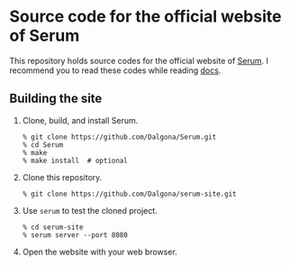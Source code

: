# Source code for the official website of Serum

This repository holds source codes for the official website of
[Serum](http://dalgona.hontou.moe/Serum). I recommend you to read these codes
while reading [docs](http://dalgona.hontou.moe/Serum/docs/).

## Building the site

1. Clone, build, and install Serum.

    ```
    % git clone https://github.com/Dalgona/Serum.git
    % cd Serum
    % make
    % make install  # optional
    ```

2. Clone this repository.

    ```
    % git clone https://github.com/Dalgona/serum-site.git
    ```

3. Use `serum` to test the cloned project.

    ```
    % cd serum-site
    % serum server --port 8080
    ```

4. Open the website with your web browser.


